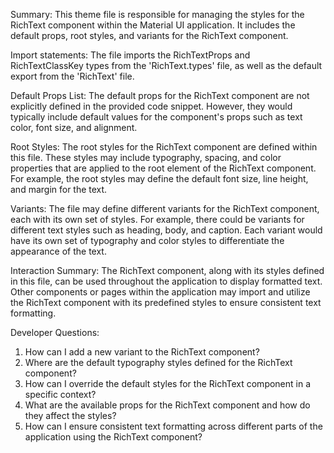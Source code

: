 Summary:
This theme file is responsible for managing the styles for the RichText component within the Material UI application. It includes the default props, root styles, and variants for the RichText component.

Import statements:
The file imports the RichTextProps and RichTextClassKey types from the 'RichText.types' file, as well as the default export from the 'RichText' file.

Default Props List:
The default props for the RichText component are not explicitly defined in the provided code snippet. However, they would typically include default values for the component's props such as text color, font size, and alignment.

Root Styles:
The root styles for the RichText component are defined within this file. These styles may include typography, spacing, and color properties that are applied to the root element of the RichText component. For example, the root styles may define the default font size, line height, and margin for the text.

Variants:
The file may define different variants for the RichText component, each with its own set of styles. For example, there could be variants for different text styles such as heading, body, and caption. Each variant would have its own set of typography and color styles to differentiate the appearance of the text.

Interaction Summary:
The RichText component, along with its styles defined in this file, can be used throughout the application to display formatted text. Other components or pages within the application may import and utilize the RichText component with its predefined styles to ensure consistent text formatting.

Developer Questions:
1. How can I add a new variant to the RichText component?
2. Where are the default typography styles defined for the RichText component?
3. How can I override the default styles for the RichText component in a specific context?
4. What are the available props for the RichText component and how do they affect the styles?
5. How can I ensure consistent text formatting across different parts of the application using the RichText component?